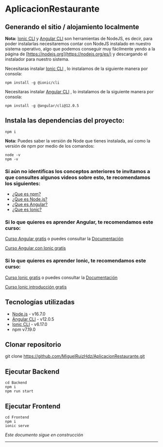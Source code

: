 # AplicacionRestaurante


## Generando el sitio / alojamiento localmente

**Nota:** [Ionic CLI](https://ionicframework.com/docs/intro/cli) y [Angular CLI](https://angular.io/cli) son  herramientas de NodeJS, es decir, para poder instalarlas necesitaremos contar con NodeJS instalado en nuestro sistema operativo, algo que podemos conseguir muy fácilmente yendo a la página de [https://nodejs.org](https://nodejs.org/es/) y descargando el instalador para nuestro sistema. 

Necesitaras instalar [Ionic CLI](https://ionicframework.com/docs/intro/cli) , lo instalamos de la siguiente manera por consola:

```
npm install -g @ionic/cli
```

Necesitaras instalar [Angular CLI](https://angular.io/cli) , lo instalamos de la siguiente manera por consola:

```
npm install -g @angular/cli@12.0.5
```

## Instala las dependencias del proyecto:

```
npm i
```

**Nota:** Puedes saber la versión de Node que tienes instalada, así como la versión de npm por medio de los comandos:

```
node -v
npm -v
```

### Si aún no identificas los conceptos anteriores te invitamos a que consultes algunos videos sobre esto, te recomendamos los siguientes:

- [¿Que es npm?](https://www.youtube.com/watch?v=4aNA8ZHihFE)
- [¿Que es Node.js?](https://www.youtube.com/watch?v=VfwYTbevMPA)
- [¿Que es Angular?](https://www.youtube.com/watch?v=0IxXZPJA3mU)
- [¿Que es Ionic?](https://www.youtube.com/watch?v=qGKjFwy8IS0)

### Si lo que quieres es aprender Angular, te recomendamos este curso:

[Curso Angular gratis](https://youtu.be/6741ceWzsKQ) o puedes consultar la [Documentación](https://angular.io/guide/what-is-angular)

[Curso Angular con Ionic gratis](https://www.youtube.com/playlist?list=PLCKuOXG0bPi3Lu9H37opHqrYliemUBZQc) 

### Si lo que quieres es aprender Ionic, te recomendamos este curso:

[Curso Ionic gratis](https://www.youtube.com/playlist?list=PLCKuOXG0bPi2EGYmUq7eidFV8A95xTjEx) o puedes consultar la [Documentación](https://ionicframework.com/docs)

[Curso Ionic introducción gratis](https://www.youtube.com/playlist?list=PLCKuOXG0bPi2n0xRaj64L3zx7jTemD2Sb)


## Tecnologías utilizadas
- [Node.js](https://nodejs.org/es/) - v16.7.0
- [Angular CLI](https://angular.io/cli) - v12.0.5
- [Ionic CLI](https://ionicframework.com/docs/intro/cli) - v6.17.0
- npm v7.19.0

## Clonar repositorio
git clone https://github.com/MiguelRuizHdz/AplicacionRestaurante.git

## Ejecutar Backend
```
cd Backend
npm i
npm run start
```

## Ejecutar Frontend
```
cd Frontend
npm i
ionic serve
```

*Este documento sigue en construcción*

***